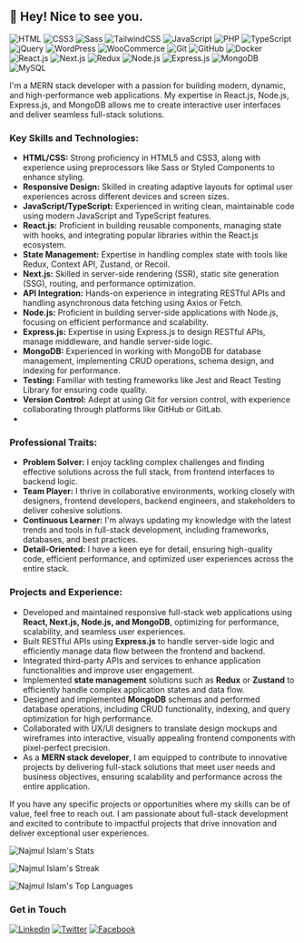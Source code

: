 ## 👋 Hey! Nice to see you.


![HTML](https://img.shields.io/badge/HTML-E34F26?style=flat-square&logo=html5&logoColor=white)
![CSS3](https://img.shields.io/badge/CSS-1572B6?style=flat-square&logo=css3&logoColor=white)
![Sass](https://img.shields.io/badge/SCSS-CC6699?style=flat-square&logo=sass&logoColor=white)
![TailwindCSS](https://img.shields.io/badge/Tailwindcss-38B2AC?style=flat-square&logo=tailwind-css&logoColor=white)
![JavaScript](https://img.shields.io/badge/JavaScript-F7DF1E?style=flat-square&logo=javascript&logoColor=black)
![PHP](https://img.shields.io/badge/PHP-777BB4?style=flat-square&logo=php&logoColor=white)
![TypeScript](https://img.shields.io/badge/TypeScript-007ACC?style=flat-square&logo=typescript&logoColor=white)
![jQuery](https://img.shields.io/badge/jQuery-0769AD?style=flat-square&logo=jquery&logoColor=white)
![WordPress](https://img.shields.io/badge/Wordpress-21759B?style=flat-square&logo=wordpress&logoColor=white)
![WooCommerce](https://img.shields.io/badge/WooCommerce-96588A?style=flat-square&logo=woocommerce&logoColor=white)
![Git](https://img.shields.io/badge/Git-F05032?style=flat-square&logo=git&logoColor=white)
![GitHub](https://img.shields.io/badge/GitHub-181717?style=flat-square&logo=github&logoColor=white)
![Docker](https://img.shields.io/badge/Docker-0CC1F3?style=flat-square&logo=docker&logoColor=white)
![React.js](https://img.shields.io/badge/React.js-0081CB?style=flat-square&logo=react&logoColor=61DAFB)
![Next.js](https://img.shields.io/badge/Next.js-000000?style=flat-square&logo=next.js&logoColor=white)
![Redux](https://img.shields.io/badge/Redux-764ABC?style=flat-square&logo=redux&logoColor=white)
![Node.js](https://img.shields.io/badge/Node.js-339933?style=flat-square&logo=node.js&logoColor=white)
![Express.js](https://img.shields.io/badge/Express.js-000000?style=flat-square&logo=express&logoColor=white)
![MongoDB](https://img.shields.io/badge/MongoDB-47A248?style=flat-square&logo=mongodb&logoColor=white)
![MySQL](https://img.shields.io/badge/MySQL-4479A1?style=flat-square&logo=mysql&logoColor=white)


I'm a MERN stack developer with a passion for building modern, dynamic, and high-performance web applications. My expertise in React.js, Node.js, Express.js, and MongoDB allows me to create interactive user interfaces and deliver seamless full-stack solutions.

### Key Skills and Technologies:
- **HTML/CSS:** Strong proficiency in HTML5 and CSS3, along with experience using preprocessors like Sass or Styled Components to enhance styling.
- **Responsive Design:** Skilled in creating adaptive layouts for optimal user experiences across different devices and screen sizes.
- **JavaScript/TypeScript:** Experienced in writing clean, maintainable code using modern JavaScript and TypeScript features.
- **React.js:** Proficient in building reusable components, managing state with hooks, and integrating popular libraries within the React.js ecosystem.
- **State Management:** Expertise in handling complex state with tools like Redux, Context API, Zustand, or Recoil.
- **Next.js:** Skilled in server-side rendering (SSR), static site generation (SSG), routing, and performance optimization.
- **API Integration:** Hands-on experience in integrating RESTful APIs and handling asynchronous data fetching using Axios or Fetch.
- **Node.js:** Proficient in building server-side applications with Node.js, focusing on efficient performance and scalability.
- **Express.js:** Expertise in using Express.js to design RESTful APIs, manage middleware, and handle server-side logic.
- **MongoDB:** Experienced in working with MongoDB for database management, implementing CRUD operations, schema design, and indexing for performance.
- **Testing:** Familiar with testing frameworks like Jest and React Testing Library for ensuring code quality.
- **Version Control:** Adept at using Git for version control, with experience collaborating through platforms like GitHub or GitLab.
- 
### Professional Traits:
- **Problem Solver:** I enjoy tackling complex challenges and finding effective solutions across the full stack, from frontend interfaces to backend logic.
- **Team Player:** I thrive in collaborative environments, working closely with designers, frontend developers, backend engineers, and stakeholders to deliver cohesive solutions.
- **Continuous Learner:** I'm always updating my knowledge with the latest trends and tools in full-stack development, including frameworks, databases, and best practices.
- **Detail-Oriented:** I have a keen eye for detail, ensuring high-quality code, efficient performance, and optimized user experiences across the entire stack.
  
### Projects and Experience:
- Developed and maintained responsive full-stack web applications using **React, Next.js, Node.js, and MongoDB**, optimizing for performance, scalability, and seamless user experiences.
- Built RESTful APIs using **Express.js** to handle server-side logic and efficiently manage data flow between the frontend and backend.
- Integrated third-party APIs and services to enhance application functionalities and improve user engagement.
- Implemented **state management** solutions such as **Redux** or **Zustand** to efficiently handle complex application states and data flow.
- Designed and implemented **MongoDB** schemas and performed database operations, including CRUD functionality, indexing, and query optimization for high performance.
- Collaborated with UX/UI designers to translate design mockups and wireframes into interactive, visually appealing frontend components with pixel-perfect precision.
- As a **MERN stack developer**, I am equipped to contribute to innovative projects by delivering full-stack solutions that meet user needs and business objectives, ensuring scalability and performance across the entire application.

If you have any specific projects or opportunities where my skills can be of value, feel free to reach out. I am passionate about full-stack development and excited to contribute to impactful projects that drive innovation and deliver exceptional user experiences.

![Najmul Islam's Stats](https://github-readme-stats.vercel.app/api?username=najmul-islam&theme=darcula&show_icons=true&hide_border=true&count_private=true)

![Najmul Islam's Streak](https://github-readme-streak-stats.herokuapp.com/?user=najmul-islam&theme=darcula&hide_border=true)

![Najmul Islam's Top Languages](https://github-readme-stats.vercel.app/api/top-langs/?username=najmul-islam&theme=darcula&show_icons=true&hide_border=true&layout=compact)

### Get in Touch

[![Linkedin](https://img.shields.io/badge/LinkedIn-0077B5?style=flat-square&logo=linkedin&logoColor=white)](https://www.linkedin.com/in/najmulislam519/) 
[![Twitter](https://img.shields.io/badge/Twitter-1DA1F2?style=flat-square&logo=twitter&logoColor=white)](https://twitter.com/najmulislam519)
[![Facebook](https://img.shields.io/badge/Facebook-1877F2?style=flat-square&logo=facebook&logoColor=white)](https://facebook.com/najmulislam519)
<!---
najmul-islam/najmul-islam is a ✨ special ✨ repository because its `README.md` (this file) appears on your GitHub profile.
You can click the Preview link to take a look at your changes.
--->
